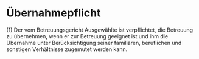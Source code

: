 # Übernahmepflicht

(1) Der vom Betreuungsgericht Ausgewählte ist verpflichtet, die Betreuung zu übernehmen, wenn er zur Betreuung geeignet ist und ihm die Übernahme unter Berücksichtigung seiner familiären, beruflichen und sonstigen Verhältnisse zugemutet werden kann.